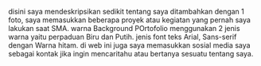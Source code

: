 disini saya mendeskripsikan sedikit tentang saya ditambahkan dengan 1 foto,
saya memasukkan beberapa proyek atau kegiatan yang pernah saya lakukan saat SMA. 
warna Background POrtofolio menggunakan 2 jenis warna yaitu perpaduan Biru dan Putih.
 jenis font teks Arial, Sans-serif dengan Warna hitam.
 di web ini juga saya memasukkan sosial media saya sebagai kontak jika ingin mencaritahu atau bertanya sesuatu tentang saya.